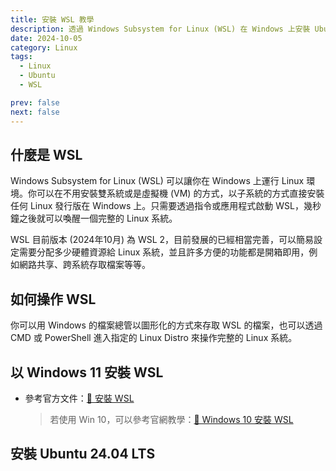 ```yaml
---
title: 安裝 WSL 教學
description: 透過 Windows Subsystem for Linux (WSL) 在 Windows 上安裝 Ubuntu 來使用 Linux 環境。
date: 2024-10-05
category: Linux
tags:
  - Linux
  - Ubuntu
  - WSL

prev: false
next: false
---
```


## 什麼是 WSL

Windows Subsystem for Linux (WSL) 可以讓你在 Windows 上運行 Linux 環境。你可以在不用安裝雙系統或是虛擬機 (VM) 的方式，以子系統的方式直接安裝任何 Linux 發行版在 Windows 上。只需要透過指令或應用程式啟動 WSL，幾秒鐘之後就可以喚醒一個完整的 Linux 系統。

WSL 目前版本 (2024年10月) 為 WSL 2，目前發展的已經相當完善，可以簡易設定需要分配多少硬體資源給 Linux 系統，並且許多方便的功能都是開箱即用，例如網路共享、跨系統存取檔案等等。

## 如何操作 WSL

你可以用 Windows 的檔案總管以圖形化的方式來存取 WSL 的檔案，也可以透過 CMD 或 PowerShell 進入指定的 Linux Distro 來操作完整的 Linux 系統。

## 以 Windows 11 安裝 WSL

- 參考官方文件：[🔗 安裝 WSL](https://learn.microsoft.com/zh-tw/windows/wsl/install)
  > 若使用 Win 10，可以參考官網教學：[🔗 Windows 10 安裝 WSL](https://learn.microsoft.com/zh-tw/windows/wsl/install-manual)

## 安裝 Ubuntu 24.04 LTS
